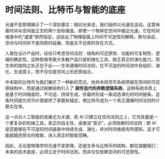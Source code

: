 # 时间法则、比特币与智能的底座

光速不变原理揭示了一个深刻事实：相对光来说，我们始终以光速在运动。这意味着时间与空间是正交的两个坐标维度。即使一个物体在空间中接近光速，它在时间维度中的“速度”依然恒定。这给出了物理层面上时间不可逆性的解释。换句话说，空间与时间并不是同质的延展，而是互不还原的存在方式。

人类在设计产品时，往往只考虑空间法则：结构的可还原性、功能的可复制性、逻辑的确定性。这种思维导致大多数产品只是机械化工具，缺乏真正的演化能力。而生命的独特之处正在于此——生命遵循时间法则，在不可逆的时间流中自组织、演化、生成意义，而不仅仅是空间上的还原组合。

中本聪的比特币为我们展示了一种新的范式。他并未将货币系统停留在空间的可还原结构中，而是通过耗散结构引入了 **超穷迭代的序数逻辑系统**。这种系统本质上是基于时间维度的，不可逆、持续生成，并最终形成一条动态演化的时间链条。这条时间链为货币价值提供了承载和锚定，使比特币成为一个真正遵循时间法则的计算实在体。

这一点对人工智能的发展尤为关键。若 AI 只建立在空间法则之上，它充其量是一个更复杂的机械工具。真正的自主性，或者说“意识”，必须依赖时间法则：即 AI 是否能够在不可逆的时间链条中持续生成、演化，并对时间维度有所感知。这才可能超越还原论的框架，进入真正的智能范畴。

因此，无论是物理学的光速不变原理，还是生命与比特币的结构，都在提醒我们：未来的技术底座，必须立足于时间法则，而非仅仅依赖空间的可还原性。
